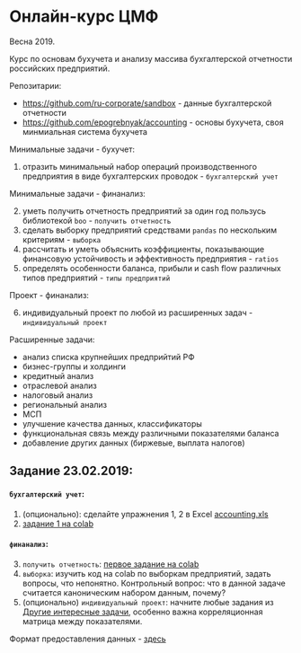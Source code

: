 Онлайн-курс ЦМФ
===============

Весна 2019.

Курс по основам бухучета и анализу массива бухгалтерской отчетности российских предприятий.

Репозитарии:

- <https://github.com/ru-corporate/sandbox> - данные бухгалтерской отчетности
- <https://github.com/epogrebnyak/accounting> - основы бухучета, своя минмиальная система бухучета

Минимальные задачи - бухучет:

1. отразить минимальный набор операций производственного предприятия в виде бухгалтерских проводок - `бухгалтерский учет`

Минимальные задачи - финанализ:

2. уметь получить отчетность предприятий за один год пользусь библиотекой `boo` - `получить отчетность`
3. сделать выборку предприятий средствами `pandas` по нескольким критериям - `выборка`
4. рассчитать и уметь объяснить коэффициенты, показывающие финансовую устойчивость и эффективность предприятия - `ratios`
5. определять особенности баланса, прибыли и cash flow различных типов предприятий - `типы предприятий`

Проект - финанализ:

6. индивидуальный проект по любой из расширенных задач - `индивидуальный проект`

Расширенные задачи:
- анализ списка крупнейших предприйтий РФ
- бизнес-группы и холдинги 
- кредитный анализ
- отраслевой анализ 
- налоговый анализ
- региональный анализ 
- МСП
- улучшение качества данных, классификаторы  
- функциональная связь между различными показателями баланса
- добавление других данных (биржевые, выплата налогов)

Задание 23.02.2019:
-------------------

#### `бухгалтерский учет`:

1. (опционально): сделайте упражнения 1, 2 в Excel [accounting.xls](https://github.com/epogrebnyak/accounting/)
2. [задание 1 на colab](https://colab.research.google.com/drive/1qhPY5MVTHnW5JawC3a09PYkjA9PI7fhS#scrollTo=Gcyk8VXjEelA)

####  `финанализ`:
3. `получить отчетность`: [первое задание на colab](https://colab.research.google.com/drive/1BGLalP4rr5FdtXsEzb5oG4sHL5qmgbAS#scrollTo=b69ZTI9VhCxi)
4. `выборка`: изучить код на colab по выборкам предприятий, задать вопросы, что непонятно. 
    Контрольный вопрос: что в данной задаче считается каноническим набором данным, почему?
5. (опционально) `индивидуальный проект`: начните любые задания из [Другие интересные задачи](https://colab.research.google.com/drive/1BGLalP4rr5FdtXsEzb5oG4sHL5qmgbAS#scrollTo=X0QSuMF9J_Wg), особенно важна корреляционная матрица между показателями.

Формат предоставления данных - [здесь](https://github.com/ru-corporate/sandbox/blob/master/student/README.md#%D1%84%D0%BE%D1%80%D0%BC%D0%B0%D1%82-%D1%80%D0%B5%D1%88%D0%B5%D0%BD%D0%B8%D0%B9)
